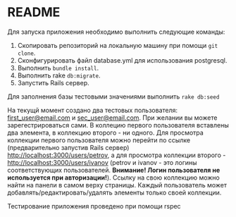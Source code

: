# README

Для запуска приложения необходимо выполнить следующие команды:
1. Скопировать репозиторий на локальную машину при помощи `git clone`.
2. Сконфигурировать файл database.yml для использования postgresql.
3. Выполнить `bundle install`.
4. Выполнить rake `db:migrate`.
5. Запустить Rails сервер.

Для заполнения базы тестовыми значениями выполнить `rake db:seed`

На текущй момент создано два тестовых пользователя: first_user@email.com и sec_user@email.com. При желании вы можете зарегестрироваться сами. В коллецию первого пользователя вставлены два элемента, в коллекцию второго - ни одного.
Для просмотра коллекции первого пользователя можно перейти по ссылке (предварительно запустив Rails сервер) [http://localhost:3000/users/petrov](http://localhost:3000/users/petrov), а для просмотра коллекции второго - [http://localhost:3000/users/ivanov](http://localhost:3000/users/ivanov) (petrov и ivanov - это логины соответствующих пользователей. **Внимание! Логин пользователя не используется при авторизации!**). Ссылку на свою коллекцию можно найти на панели в самом верху страницы.
Каждый пользователь может добавлять/редактировать/удалять элементы только своей коллекции.

Тестирование приложения проведено при помощи rspec

